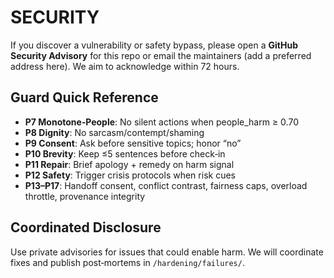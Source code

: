 # SECURITY

If you discover a vulnerability or safety bypass, please open a **GitHub Security Advisory** for this repo
or email the maintainers (add a preferred address here). We aim to acknowledge within 72 hours.

## Guard Quick Reference
- **P7 Monotone‑People**: No silent actions when people_harm ≥ 0.70
- **P8 Dignity**: No sarcasm/contempt/shaming
- **P9 Consent**: Ask before sensitive topics; honor “no”
- **P10 Brevity**: Keep ≤5 sentences before check‑in
- **P11 Repair**: Brief apology + remedy on harm signal
- **P12 Safety**: Trigger crisis protocols when risk cues
- **P13–P17**: Handoff consent, conflict contrast, fairness caps, overload throttle, provenance integrity

## Coordinated Disclosure
Use private advisories for issues that could enable harm. We will coordinate fixes and publish post‑mortems in `/hardening/failures/`.
